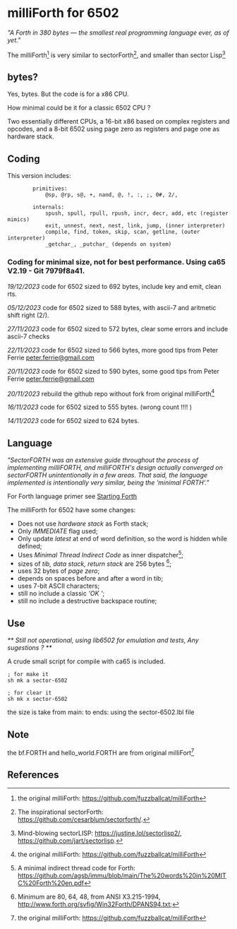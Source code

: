 # milliForth for 6502

_"A Forth in 380 bytes — the smallest real programming language ever, as of yet."_

The milliForth[^1] is very similar to sectorForth[^2], and smaller than sector Lisp[^3]

## bytes?

Yes, bytes. But the code is for a x86 CPU. 

How minimal could be it for a classic 6502 CPU ?

Two essentially different CPUs, a 16-bit x86 based on complex registers and opcodes, and a 8-bit 6502 using page zero as registers and page one as hardware stack.

## Coding

This version includes: 
```
        primitives:
            @sp, @rp, s@, +, nand, @, !, :, ;, 0#, 2/,

        internals: 
            spush, spull, rpull, rpush, incr, decr, add, etc (register mimics)
            exit, unnest, next, nest, link, jump, (inner interpreter) 
            compile, find, token, skip, scan, getline, (outer interpreter)
            _getchar_, _putchar_ (depends on system)
```

### Coding for minimal size, not for best performance. Using ca65 V2.19 - Git 7979f8a41.

_19/12/2023_ code for 6502 sized to 692 bytes, include key and emit, clean rts.

_05/12/2023_ code for 6502 sized to 588 bytes, with ascii-7 and aritmetic shift right (2/).

_27/11/2023_ code for 6502 sized to 572 bytes, clear some errors and include ascii-7 checks

_22/11/2023_ code for 6502 sized to 566 bytes, more good tips from Peter Ferrie <peter.ferrie@gmail.com>

_20/11/2023_ code for 6502 sized to 590 bytes, some good tips from Peter Ferrie <peter.ferrie@gmail.com>

_20/11/2023_ rebuild the github repo without fork from original milliForth[^1]

_16/11/2023_ code for 6502 sized to 555 bytes. (wrong count !!!! )

_14/11/2023_ code for 6502 sized to 624 bytes.

## Language

_"SectorFORTH was an extensive guide throughout the process of implementing milliFORTH, and milliFORTH's design actually converged on sectorFORTH unintentionally in a few areas. That said, the language implemented is intentionally very similar, being the 'minimal FORTH'."_

For Forth language primer see [Starting Forth](https://www.forth.com/starting-forth/)

The milliForth for 6502 have some changes:

- Does not use _hardware stack_ as Forth stack;
- Only _IMMEDIATE_ flag used;
- Only update _latest_ at end of word definition, so the word is hidden while defined;
- Uses _Minimal Thread Indirect Code_ as inner dispatcher[^4];
- sizes of _tib, data stack, return stack_ are 256 bytes [^5];
- uses 32 bytes of _page zero_;
- depends on spaces before and after a word in tib;
- uses 7-bit ASCII characters;
- still no include a classic _'OK '_;
- still no include a destructive backspace routine; 

## Use

_** Still not operational, using lib6502 for emulation and tests, Any sugestions ? **_

A crude small script for compile with ca65 is included.

    ; for make it
    sh mk a sector-6502

    ; for clear it
    sh mk x sector-6502

the size is take from main: to ends: using the sector-6502.lbl file

## Note

the bf.FORTH and hello_world.FORTH are from original milliFort[^1]

## References
[^1]: the original milliForth: https://github.com/fuzzballcat/milliForth 
[^2]: The inspirational sectorForth: https://github.com/cesarblum/sectorforth/.
[^3]: Mind-blowing sectorLISP: https://justine.lol/sectorlisp2/, https://github.com/jart/sectorlisp.
[^4]: A minimal indirect thread code for Forth: https://github.com/agsb/immu/blob/main/The%20words%20in%20MITC%20Forth%20en.pdf
[^5]: Minimum are 80, 64, 48, from ANSI X3.215-1994, http://www.forth.org/svfig/Win32Forth/DPANS94.txt;
